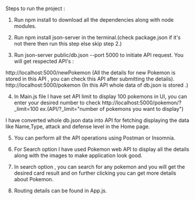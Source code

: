 Steps to run the project :

1. Run npm install to download all the dependencies along with node modules.

2. Run npm install json-server in the terminal.(check package.json if it's not there then run this step else skip step 2.)

3. Run json-server public/db.json --port 5000 to initiate API request.
   You will get respected API's :

http://localhost:5000/newPokemon (All the details for new Pokemon is stored in this API , you can check this API after submitting the details).
http://localhost:5000/pokemon (In this API whole data of db.json is stored .)

4. In Main.js file I have set API limit to display 100 pokemons in UI, you can enter your desired number to check http://localhost:5000/pokemon/?_limit=100 ex.(API/?\_limit="number of pokemons you want to display")

I have converted whole db.json data into API for fetching displaying the data like Name,Type, attack and defense level in the Home page.

5. You can perform all the API operations using Postman or Insomnia.

6. For Search option I have used Pokemon web API to display all the details along with the images to make application look good.

7. In search option , you can search for any pokemon and you will get the desired card result and on further clicking you can get more details about Pokemon.

8. Routing details can be found in App.js.
